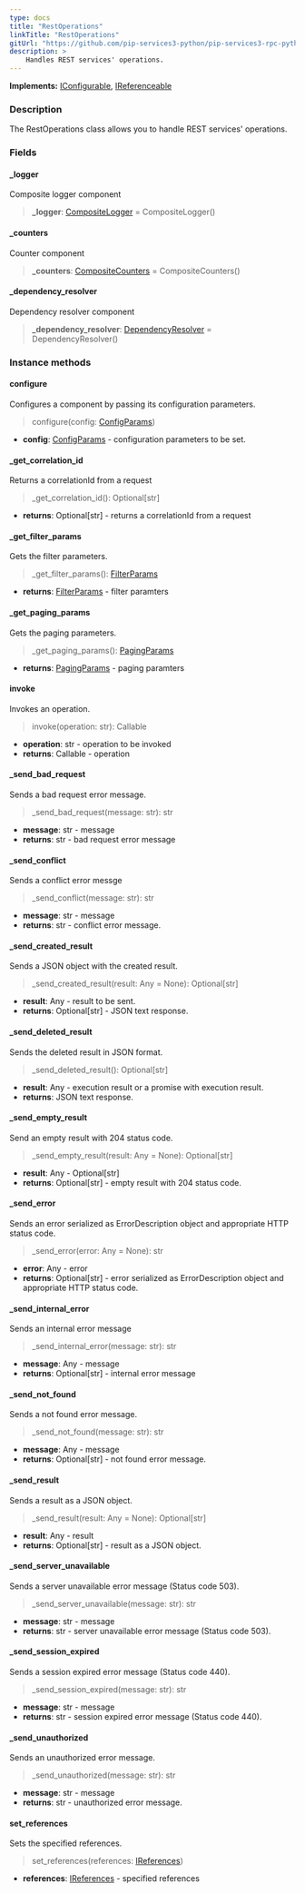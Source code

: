 ```yaml
---
type: docs
title: "RestOperations"
linkTitle: "RestOperations"
gitUrl: "https://github.com/pip-services3-python/pip-services3-rpc-python"
description: >
    Handles REST services' operations.
---
```


**Implements:** [IConfigurable](../../../commons/config/iconfigurable), [IReferenceable](../../../commons/refer/ireferenceable)

### Description

The RestOperations class allows you to handle REST services' operations.

### Fields

<span class="hide-title-link">

#### _logger
Composite logger component
> **_logger**: [CompositeLogger](../../../components/log/composite_logger) = CompositeLogger()

#### _counters
Counter component
> **_counters**: [CompositeCounters](../../../components/count/composite_counters) = CompositeCounters()

#### _dependency_resolver
Dependency resolver component
> **_dependency_resolver**: [DependencyResolver](../../../commons/refer/dependency_resolver) = DependencyResolver()

</span>


### Instance methods

#### configure
Configures a component by passing its configuration parameters.

> configure(config: [ConfigParams](../../../commons/config/config_params))

- **config**: [ConfigParams](../../../commons/config/config_params) - configuration parameters to be set.


#### _get_correlation_id
Returns a correlationId from a request

>  _get_correlation_id(): Optional[str]

- **returns**: Optional[str] - returns a correlationId from a request


#### _get_filter_params
Gets the filter parameters.

>  _get_filter_params(): [FilterParams](../../../commons/data/filter_params)

- **returns**: [FilterParams](../../../commons/data/filter_params) - filter paramters

#### _get_paging_params
Gets the paging parameters.

>  _get_paging_params(): [PagingParams](../../../commons/data/paging_params)

- **returns**: [PagingParams](../../../commons/data/paging_params) - paging paramters


#### invoke
Invokes an operation.

> invoke(operation: str): Callable

- **operation**: str - operation to be invoked
- **returns**: Callable - operation


#### _send_bad_request
Sends a bad request error message.

> _send_bad_request(message: str): str

- **message**: str - message
- **returns**: str - bad request error message


#### _send_conflict
Sends a conflict error messge

> _send_conflict(message: str): str

- **message**: str - message
- **returns**: str - conflict error message.


#### _send_created_result
Sends a JSON object with the created result.

> _send_created_result(result: Any = None): Optional[str]

- **result**: Any - result to be sent.
- **returns**: Optional[str] - JSON text response.


#### _send_deleted_result
Sends the deleted result in JSON format.

> _send_deleted_result(): Optional[str]

- **result**: Any - execution result or a promise with execution result.
- **returns**: JSON text response.


#### _send_empty_result
Send an empty result with 204 status code.

> _send_empty_result(result: Any = None): Optional[str]

- **result**: Any - Optional[str] 
- **returns**: Optional[str] - empty result with 204 status code.


#### _send_error
Sends an error serialized as ErrorDescription object and appropriate HTTP status code.

> _send_error(error: Any = None): str

- **error**: Any - error
- **returns**: Optional[str] - error serialized as ErrorDescription object and appropriate HTTP status code.


#### _send_internal_error
Sends an internal error message

> _send_internal_error(message: str): str

- **message**: Any - message
- **returns**: Optional[str] - internal error message


#### _send_not_found
Sends a not found error message.

> _send_not_found(message: str): str

- **message**: Any - message
- **returns**: Optional[str] - not found error message.

#### _send_result
Sends a result as a JSON object.

> _send_result(result: Any = None): Optional[str]

- **result**: Any - result
- **returns**: Optional[str] - result as a JSON object.


#### _send_server_unavailable
Sends a server unavailable error message (Status code 503).

> _send_server_unavailable(message: str): str

- **message**: str - message
- **returns**: str - server unavailable error message (Status code 503).


#### _send_session_expired
Sends a session expired error message (Status code 440).

> _send_session_expired(message: str): str

- **message**: str - message
- **returns**: str -  session expired error message (Status code 440).


#### _send_unauthorized
Sends an unauthorized error message.

> _send_unauthorized(message: str): str

- **message**: str - message
- **returns**: str - unauthorized error message.


#### set_references
Sets the specified references.

> set_references(references: [IReferences](../../../commons/refer/ireferences))

- **references**: [IReferences](../../../commons/refer/ireferences) - specified references

